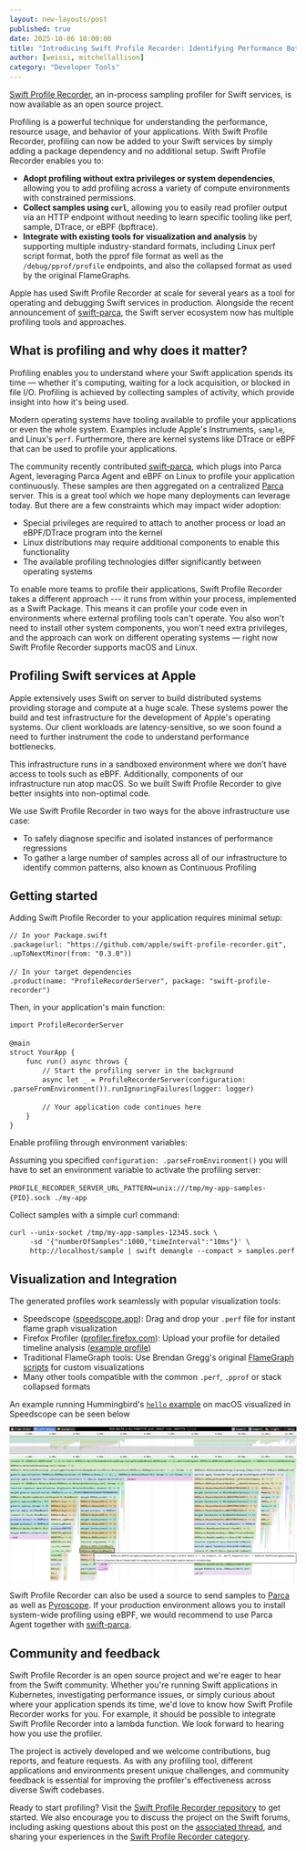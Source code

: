 ```yaml
---
layout: new-layouts/post
published: true
date: 2025-10-06 10:00:00
title: "Introducing Swift Profile Recorder: Identifying Performance Bottlenecks in Production"
author: [weissi, mitchellallison]
category: "Developer Tools"
---
```



[Swift Profile Recorder](https://github.com/apple/swift-profile-recorder), an in-process sampling profiler for Swift services, is now available as an open source project.

Profiling is a powerful technique for understanding the performance, resource usage, and behavior of your applications. With Swift Profile Recorder, profiling can now be added to your Swift services by simply adding a package dependency and no additional setup. Swift Profile Recorder enables you to:

* **Adopt profiling without extra privileges or system dependencies**, allowing you to add profiling across a variety of compute environments with constrained permissions.
* **Collect samples using `curl`**, allowing you to easily read profiler output via an HTTP endpoint without needing to learn specific tooling like perf, sample, DTrace, or eBPF (bpftrace).
* **Integrate with existing tools for visualization and analysis** by supporting multiple industry-standard formats, including Linux perf script format, both the pprof file format as well as the `/debug/pprof/profile` endpoints, and also the collapsed format as used by the original FlameGraphs.

Apple has used Swift Profile Recorder at scale for several years as a tool for operating and debugging Swift services in production. Alongside the recent announcement of [swift-parca](https://forums.swift.org/t/announcing-swift-parca-low-overhead-continuous-profiling-for-swift-on-server/81823), the Swift server ecosystem now has multiple profiling tools and approaches.

## What is profiling and why does it matter?

Profiling enables you to understand where your Swift application spends its time — whether it's computing, waiting for a lock acquisition, or blocked in file I/O. Profiling is achieved by collecting samples of activity, which provide insight into how it's being used.

Modern operating systems have tooling available to profile your applications or even the whole system. Examples include Apple's Instruments, `sample`, and Linux's `perf`. Furthermore, there are kernel systems like DTrace or eBPF that can be used to profile your applications. 

The community recently contributed [swift-parca](https://github.com/ordo-one/swift-parca), which plugs into Parca Agent, leveraging Parca Agent and eBPF on Linux to profile your application continuously. These samples are then aggregated on a centralized [Parca](https://www.parca.dev) server. This is a great tool which we hope many deployments can leverage today. But there are a few constraints which may impact wider adoption:


* Special privileges are required to attach to another process or load an eBPF/DTrace program into the kernel
* Linux distributions may require additional components to enable this functionality
* The available profiling technologies differ significantly between operating systems


To enable more teams to profile their applications, Swift Profile Recorder takes a different approach --- it runs from within your process, implemented as a Swift Package. This means it can profile your code even in environments where external profiling tools can't operate. You also won't need to install other system components, you won't need extra privileges, and the approach can work on different operating systems — right now Swift Profile Recorder supports macOS and Linux.


## Profiling Swift services at Apple

Apple extensively uses Swift on server to build distributed systems providing storage and compute at a huge scale. These systems power the build and test infrastructure for the development of Apple's operating systems. Our client workloads are latency-sensitive, so we soon found a need to further instrument the code to understand performance bottlenecks.

This infrastructure runs in a sandboxed environment where we don’t have access to tools such as eBPF. Additionally, components of our infrastructure run atop macOS. So we built Swift Profile Recorder to give better insights into non-optimal code.

We use Swift Profile Recorder in two ways for the above infrastructure use case:

* To safely diagnose specific and isolated instances of performance regressions
* To gather a large number of samples across all of our infrastructure to identify common patterns, also known as Continuous Profiling

## Getting started

Adding Swift Profile Recorder to your application requires minimal setup:

```
// In your Package.swift
.package(url: "https://github.com/apple/swift-profile-recorder.git", .upToNextMinor(from: "0.3.0"))

// In your target dependencies
.product(name: "ProfileRecorderServer", package: "swift-profile-recorder")
```

Then, in your application's main function:

```
import ProfileRecorderServer

@main
struct YourApp {
    func run() async throws {
        // Start the profiling server in the background
        async let _ = ProfileRecorderServer(configuration: .parseFromEnvironment()).runIgnoringFailures(logger: logger)

        // Your application code continues here
    }
}
```

Enable profiling through environment variables:

Assuming you specified `configuration: .parseFromEnvironment()` you will have to set an environment variable to activate the profiling server:

`PROFILE_RECORDER_SERVER_URL_PATTERN=unix:///tmp/my-app-samples-{PID}.sock ./my-app`

Collect samples with a simple curl command:

```
curl --unix-socket /tmp/my-app-samples-12345.sock \
     -sd '{"numberOfSamples":1000,"timeInterval":"10ms"}' \
     http://localhost/sample | swift demangle --compact > samples.perf
```


## Visualization and Integration

The generated profiles work seamlessly with popular visualization tools:


* Speedscope ([speedscope.app](https://speedscope.app)): Drag and drop your `.perf` file for instant flame graph visualization
* Firefox Profiler ([profiler.firefox.com](https://profiler.firefox.com)): Upload your profile for detailed timeline analysis ([example profile](https://profiler.firefox.com/public/4em11dgq8xkr1gxetzv8sfmrexam2tvvgh8c4f0/flame-graph/?globalTrackOrder=0&hiddenLocalTracksByPid=56427-03wc&localTrackOrderByPid=56427-024wc31&thread=1&timelineType=category&v=11))
* Traditional FlameGraph tools: Use Brendan Gregg's original [FlameGraph scripts](https://github.com/brendangregg/FlameGraph) for custom visualizations
* Many other tools compatible with the common `.perf`, `.pprof` or stack collapsed formats

An example running Hummingbird's [`hello` example](https://github.com/hummingbird-project/hummingbird-examples/tree/main/hello) on macOS visualized in Speedscope can be seen below

![a flamegraph showing Hummingbird's hello example running on macOS](/assets/images/2025-09-27-profile-recorder--macos-hummingbird-hello.png)


Swift Profile Recorder can also be used a source to send samples to [Parca](https://parca.dev) as well as [Pyroscope](https://pyroscope.io). If your production environment allows you to install system-wide profiling using eBPF, we would recommend to use Parca Agent together with [swift-parca](https://github.com/ordo-one/swift-parca).


## Community and feedback

Swift Profile Recorder is an open source project and we're eager to hear from the Swift community. Whether you're running Swift applications in Kubernetes, investigating performance issues, or simply curious about where your application spends its time, we'd love to know how Swift Profile Recorder works for you. For example, it should be possible to integrate Swift Profile Recorder into a lambda function. We look forward to hearing how you use the profiler.

The project is actively developed and we welcome contributions, bug reports, and feature requests. As with any profiling tool, different applications and environments present unique challenges, and community feedback is essential for improving the profiler's effectiveness across diverse Swift codebases.

Ready to start profiling? Visit the [Swift Profile Recorder repository](https://github.com/apple/swift-profile-recorder) to get started. We also encourage you to discuss the project on the Swift forums, including asking questions about this post on the [associated thread](https://forums.swift.org/t/introducing-swift-profile-recorder-identifying-performance-bottlenecks-in-production/82536), and sharing your experiences in the [Swift Profile Recorder category](https://forums.swift.org/c/related-projects/swift-profile-recorder/124).
